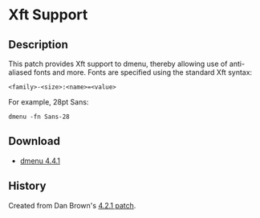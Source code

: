 Xft Support
===========

Description
-----------

This patch provides Xft support to dmenu, thereby allowing use of 
anti-aliased fonts and more.  Fonts are specified using the standard 
Xft syntax:

	<family>-<size>:<name>=<value>

For example, 28pt Sans:

	dmenu -fn Sans-28

Download
--------

* [dmenu 4.4.1](dmenu-4.4.1-xft.diff)

History
------

Created from Dan Brown's [4.2.1 patch](http://lists.suckless.org/dev/1011/6474.html).
